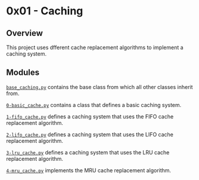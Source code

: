# 0x01 - Caching

## Overview
This project uses dfferent cache replacement algorithms to implement a caching system.

## Modules
[`base_caching.py`](https://github.com/Wa2hingt0n/alx-backend/blob/main/0x01-caching/base_caching.py) contains the base class from which all other classes inherit from.

[`0-basic_cache.py`](https://github.com/Wa2hingt0n/alx-backend/blob/main/0x01-caching/0-basic_cache.py) contains a class that defines a basic caching system.

[`1-fifo_cache.py`](https://github.com/Wa2hingt0n/alx-backend/blob/main/0x01-caching/1-fifo_cache.py) defines a caching system that uses the FIFO cache replacement algorithm.

[`2-lifo_cache.py`](https://github.com/Wa2hingt0n/alx-backend/blob/main/0x01-caching/2-lifo_cache.py) defines a caching system that uses the LIFO cache replacement algorithm.

[`3-lru_cache.py`](https://github.com/Wa2hingt0n/alx-backend/blob/main/0x01-caching/3-lru_cache.py) defines a caching system that uses the LRU cache replacement algorithm.

[`4-mru_cache.py`](https://github.com/Wa2hingt0n/alx-backend/blob/main/0x01-caching/4-mru_cache.py) implements the MRU cache replacement algorithm.